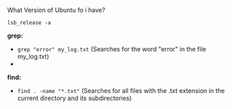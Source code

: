 What Version of Ubuntu fo i have?
```
lsb_release -a
```

**grep:** 
- `grep "error" my_log.txt` (Searches for the word "error" in the file my_log.txt)
- 
**find:** 
- `find . -name "*.txt"` (Searches for all files with the .txt extension in the current directory and its subdirectories)

